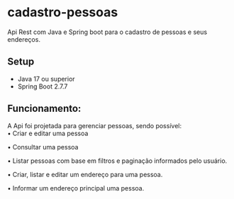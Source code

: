 # cadastro-pessoas
Api Rest com Java e Spring boot para o cadastro de pessoas e seus endereços.

## Setup
* Java 17 ou superior
* Spring Boot 2.7.7

## Funcionamento:
A Api foi projetada para gerenciar pessoas, sendo possível:  
•	Criar e editar uma pessoa

•	Consultar uma pessoa

•	Listar pessoas com base em filtros e paginação informados pelo usuário.

•	Criar, listar e editar um endereço para uma pessoa.

• Informar um endereço principal uma pessoa.  
